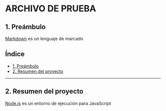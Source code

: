 # ARCHIVO DE PRUEBA

## 1. Preámbulo

[Markdown](https://es.wikipedia.org/wiki/Markdown) es un lenguaje de marcado

## Índice

  - [1. Preámbulo](#1-preámbulo-1)
  - [2. Resumen del proyecto](#2-resumen-del-proyecto)

***


## 2. Resumen del proyecto

[Node.js](https://nodej000000s.org/es/) es un entorno de ejecución para JavaScript



